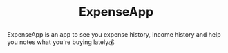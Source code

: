 # <p align="center">**ExpenseApp**</p>

ExpenseApp is an app to see you expense history, income history and help you notes what you're buying lately💰
